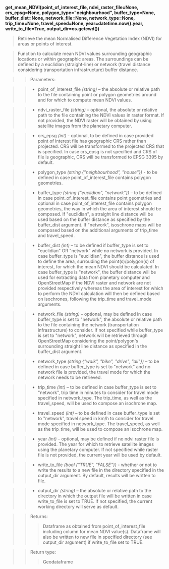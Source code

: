 **get_mean_NDVI(point_of_interest_file, ndvi_raster_file=None, crs_epsg=None, polygon_type="neighbourhood", buffer_type=None, buffer_dist=None, network_file=None, network_type=None, trip_time=None, travel_speed=None, year=datetime.now().year, write_to_file=True, output_dir=os.getcwd())**

> Retrieve the mean Normalised Difference Vegetation Index (NDVI) for areas or points of interest.

> Function to calculate mean NDVI values surrounding geographic locations or within geographic areas. The surroundings can be defined by a euclidian (straight-line) or network (travel distance considering transportation infrastructure) buffer distance. 

>> Parameters: 

>> - point_of_interest_file *(string)* – the absolute or relative path to the file containing point or polygon geometries around and for which to compute mean NDVI values.

>> - ndvi_raster_file *(string)* – optional, the absolute or relative path to the file containing the NDVI values in raster format. If not provided, the NDVI raster will be obtained by using satellite images from the planetary computer.

>> - crs_epsg *(int)* - optional, to be defined in case provided point of interest file has geographic CRS rather than projected. CRS will be transformed to the projected CRS that is specified. In case crs_epsg is not specified and CRS of file is geographic, CRS will be transformed to EPSG 3395 by default. 

>> - polygon_type *(string {"neighbourhood", "house"})* - to be defined in case point_of_interest_file contains polygon geometries.

>> - buffer_type *(string {"euclidian", "network"})* – to be defined in case point_of_interest_file contains point geometries and optional in case point_of_interest_file contains polygon geometries, the way in which the area of interest should be composed. If "euclidian", a straight line distance will be used based on the buffer distance as specified by the buffer_dist argument. If "network", isoschrone maps will be composed based on the additional arguments of trip_time and travel_speed.

>> - buffer_dist *(int)* – to be defined if buffer_type is set to "euclidian" OR "network" while no network is provided. In case buffer_type is "euclidian", the buffer distance is used to define the area, surrouding the point(s)/polygon(s) of interest, for which the mean NDVI should be calculated. In case buffer_type is "network", the buffer distance will be used for extracting data from planetary computer and OpenStreetMap if the NDVI raster and network are not provided respectively whereas the area of interest for which to perform the NDVI calculation will then be defined based on isochrones, following the trip_time and travel_mode arguments.

>> - network_file *(string)* – optional, may be defined in case buffer_type is set to "network", the absolute or relative path to the file containing the network (transportation infrastructure) to consider. If not specified while buffer_type is set to "network", network will be retrieved through OpenStreetMap considering the point/polygon's surrounding straight line distance as specified in the buffer_dist argument.

>> - network_type *(string {"walk", "bike", "drive", "all"})* – to be defined in case buffer_type is set to "network" and no network file is provided, the travel mode for which the network needs to be retrieved.

>> - trip_time *(int)* – to be defined in case buffer_type is set to "network", trip time in minutes to consider for travel mode specified in network_type. The trip_time, as well as the travel_speed, will be used to compose an isochrone map.

>> - travel_speed *(int)* – to be defined in case buffer_type is set to "network", travel speed in km/h to consider for travel mode specified in network_type. The travel_speed, as well as the trip_time, will be used to compose an isochrone map.

>> - year *(int)* – optional, may be defined if no ndvi raster file is provided. The year for which to retrieve satellite images using the planetary computer. If not specified while raster file is not provided, the current year will be used by default.

>> - write_to_file *(bool {"TRUE", "FALSE"})* - whether or not to write the results to a new file in the directory specified in the output_dir argument. By default, results will be written to file.

>> - output_dir *(string)* – the absolute or relative path to the directory in which the output file will be written in case write_to_file is set to TRUE. If not specified, the current working directory will serve as default.

>>Returns:	
>>> Dataframe as obtained from point_of_interest_file including column for mean NDVI value(s). Dataframe will also be written to new file in specified directory (see output_dir argument) if write_to_file set to TRUE. 

>>Return type:	
>>> Geodataframe